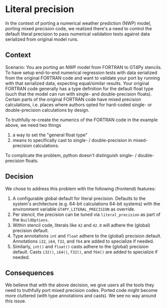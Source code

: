 # Literal precision

In the context of porting a numerical weather prediction (NWP) model, porting mixed precision code, we realized there's a need to control the default literal precision to pass numerical validation tests against data serialized from original model runs.

## Context

Scenario: You are porting an NWP model from FORTRAN to GT4Py stencils. To have setup end-to-end numerical regression tests with data serialized from the original FORTRAN code and want to validate your port by running with that serialized data, expecting equal/similar results. Your original FORTRAN code generally has a type definition for the default float type (such that the model can run with single- and double-precision floats). Certain parts of the original FORTRAN code have mixed precision calculations, i.e. places where authors opted for hard-coded single- or double-precision calculations by design.

To truthfully re-create the numerics of the FORTRAN code in the example above, we need two things

1. a way to set the "general float type"
2. means to specifically cast to single- / double-precision in mixed-precision calculations.

To complicate the problem, python doesn't distinguish single- / double-precision floats.

## Decision

We chose to address this problem with the following (frontend) features:

1. A configurable global default for literal precision. Defaults to the system's architecture (e.g. 64-bit calculations 64-bit systems) with the environment variable `GT4PY_LITERAL_PRECISION` as override.
2. Per stencil, the precision can be tuned via `literal_precision` as part of the `BuildOptions`.
3. Within stencil code, literals like `42` and `42.0` will adhere the (global) precision default.
4. Type annotations `int` and `float` adhere to the (global) precision default. Annotations `i32`, `i64`, `f32`, and `f64` are added to specialize if needed.
5. Similarly, `int()` and `float()` casts adhere to the (global) precision default. Casts `i32()`, `i64()`, `f32()`, and `f64()` are added to specialize if needed.

## Consequences

We believe that with the above decision, we give users all the tools they need to truthfully port mixed precision codes. Ported code might become more cluttered (with type annotations and casts). We see no way around this issue.
